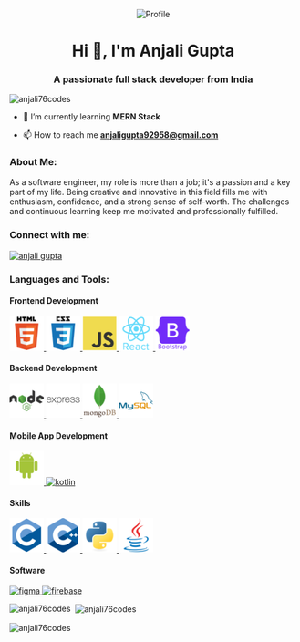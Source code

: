 <p align="center">
  <img src="https://github.com/anjali76Codes/Images/blob/main/Anjali.png" alt="Profile" style="width: 100%; height: 600px;" />
</p>

<h1 align="center">Hi 👋, I'm Anjali Gupta</h1>
<h3 align="center">A passionate full stack developer from India</h3>

<p align="left"> <img src="https://komarev.com/ghpvc/?username=anjali76codes&label=Profile%20views&color=0e75b6&style=flat" alt="anjali76codes" /> </p>

- 🌱 I’m currently learning **MERN Stack**

- 📫 How to reach me **anjaligupta92958@gmail.com**

<h3 align="left">About Me:</h3>
<p align="left">
As a software engineer, my role is more than a job; it's a passion and a key part of my life. Being creative and innovative in this field fills me with enthusiasm, confidence, and a strong sense of self-worth. The challenges and continuous learning keep me motivated and professionally fulfilled.
</p>

<h3 align="left">Connect with me:</h3>
<p align="left">
  <a href="https://www.linkedin.com/in/anjali-gupta-58550a290/" target="blank">
    <img align="center" src="https://raw.githubusercontent.com/rahuldkjain/github-profile-readme-generator/master/src/images/icons/Social/linked-in-alt.svg" alt="anjali gupta" height="30" width="40" />
  </a>
</p>

<h3 align="left">Languages and Tools:</h3>

<h4>Frontend Development</h4>
<p align="left"> 
  <a href="https://www.w3.org/html/" target="_blank" rel="noreferrer">
    <img src="https://raw.githubusercontent.com/devicons/devicon/master/icons/html5/html5-original-wordmark.svg" alt="html5" width="60" height="60"/>
  </a>
  <a href="https://www.w3schools.com/css/" target="_blank" rel="noreferrer">
    <img src="https://raw.githubusercontent.com/devicons/devicon/master/icons/css3/css3-original-wordmark.svg" alt="css3" width="60" height="60"/>
  </a>
  <a href="https://developer.mozilla.org/en-US/docs/Web/JavaScript" target="_blank" rel="noreferrer">
    <img src="https://raw.githubusercontent.com/devicons/devicon/master/icons/javascript/javascript-original.svg" alt="javascript" width="60" height="60"/>
  </a>
  <a href="https://reactjs.org/" target="_blank" rel="noreferrer">
    <img src="https://raw.githubusercontent.com/devicons/devicon/master/icons/react/react-original-wordmark.svg" alt="react" width="60" height="60"/>
  </a>
  <a href="https://getbootstrap.com" target="_blank" rel="noreferrer">
    <img src="https://raw.githubusercontent.com/devicons/devicon/master/icons/bootstrap/bootstrap-plain-wordmark.svg" alt="bootstrap" width="60" height="60"/>
  </a>
</p>

<h4>Backend Development</h4>
<p align="left">
  <a href="https://nodejs.org" target="_blank" rel="noreferrer">
    <img src="https://raw.githubusercontent.com/devicons/devicon/master/icons/nodejs/nodejs-original-wordmark.svg" alt="nodejs" width="60" height="60"/>
  </a>
  <a href="https://expressjs.com" target="_blank" rel="noreferrer">
    <img src="https://raw.githubusercontent.com/devicons/devicon/master/icons/express/express-original-wordmark.svg" alt="express" width="60" height="60"/>
  </a>
  <a href="https://www.mongodb.com/" target="_blank" rel="noreferrer">
    <img src="https://raw.githubusercontent.com/devicons/devicon/master/icons/mongodb/mongodb-original-wordmark.svg" alt="mongodb" width="60" height="60"/>
  </a>
  <a href="https://www.mysql.com/" target="_blank" rel="noreferrer">
    <img src="https://raw.githubusercontent.com/devicons/devicon/master/icons/mysql/mysql-original-wordmark.svg" alt="mysql" width="60" height="60"/>
  </a>
</p>

<h4>Mobile App Development</h4>
<p align="left">
  <a href="https://developer.android.com" target="_blank" rel="noreferrer">
    <img src="https://raw.githubusercontent.com/devicons/devicon/master/icons/android/android-original-wordmark.svg" alt="android" width="60" height="60"/>
  </a>
  <a href="https://kotlinlang.org" target="_blank" rel="noreferrer">
    <img src="https://www.vectorlogo.zone/logos/kotlinlang/kotlinlang-icon.svg" alt="kotlin" width="60" height="60"/>
  </a>
</p>

<h4>Skills</h4>
<p align="left">
  <a href="https://www.cprogramming.com/" target="_blank" rel="noreferrer">
    <img src="https://raw.githubusercontent.com/devicons/devicon/master/icons/c/c-original.svg" alt="c" width="60" height="60"/>
  </a>
  <a href="https://www.w3schools.com/cpp/" target="_blank" rel="noreferrer">
    <img src="https://raw.githubusercontent.com/devicons/devicon/master/icons/cplusplus/cplusplus-original.svg" alt="cplusplus" width="60" height="60"/>
  </a>
  <a href="https://www.python.org" target="_blank" rel="noreferrer">
    <img src="https://raw.githubusercontent.com/devicons/devicon/master/icons/python/python-original.svg" alt="python" width="60" height="60"/>
  </a>
  <a href="https://www.java.com" target="_blank" rel="noreferrer">
    <img src="https://raw.githubusercontent.com/devicons/devicon/master/icons/java/java-original.svg" alt="java" width="60" height="60"/>
  </a>
</p>

<h4>Software</h4>
<p align="left">
  <a href="https://www.figma.com/" target="_blank" rel="noreferrer">
    <img src="https://www.vectorlogo.zone/logos/figma/figma-icon.svg" alt="figma" width="60" height="60"/>
  </a>
  <a href="https://firebase.google.com/" target="_blank" rel="noreferrer">
    <img src="https://www.vectorlogo.zone/logos/firebase/firebase-icon.svg" alt="firebase" width="60" height="60"/>
  </a>
</p>

<p>
  <img align="left" src="https://github-readme-stats.vercel.app/api/top-langs?username=anjali76codes&show_icons=true&locale=en&layout=compact" alt="anjali76codes" />
</p>

<p>&nbsp;
  <img align="center" src="https://github-readme-stats.vercel.app/api?username=anjali76codes&show_icons=true&locale=en" alt="anjali76codes" />
</p>

<p>
  <img align="center" src="https://github-readme-streak-stats.herokuapp.com/?user=anjali76codes&" alt="anjali76codes" />
</p>
